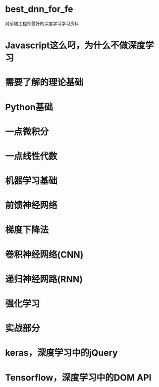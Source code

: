 # best_dnn_for_fe
对前端工程师最好的深度学习学习资料

# Javascript这么叼，为什么不做深度学习

# 需要了解的理论基础
# Python基础

# 一点微积分

# 一点线性代数

# 机器学习基础

# 前馈神经网络

# 梯度下降法

# 卷积神经网络(CNN)

# 递归神经网路(RNN)

# 强化学习

# 实战部分
# keras，深度学习中的jQuery

# Tensorflow，深度学习中的DOM API




